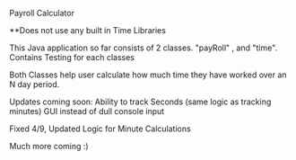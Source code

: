 Payroll Calculator

**Does not use any built in Time Libraries

This Java application so far consists of 2 classes. "payRoll" , and "time".
Contains Testing for each classes

Both Classes help user calculate how much time they have worked over an N day period.

Updates coming soon:
Ability to track Seconds (same logic as tracking minutes)
GUI instead of dull console input

Fixed 4/9,
Updated Logic for Minute Calculations

Much more coming :) 